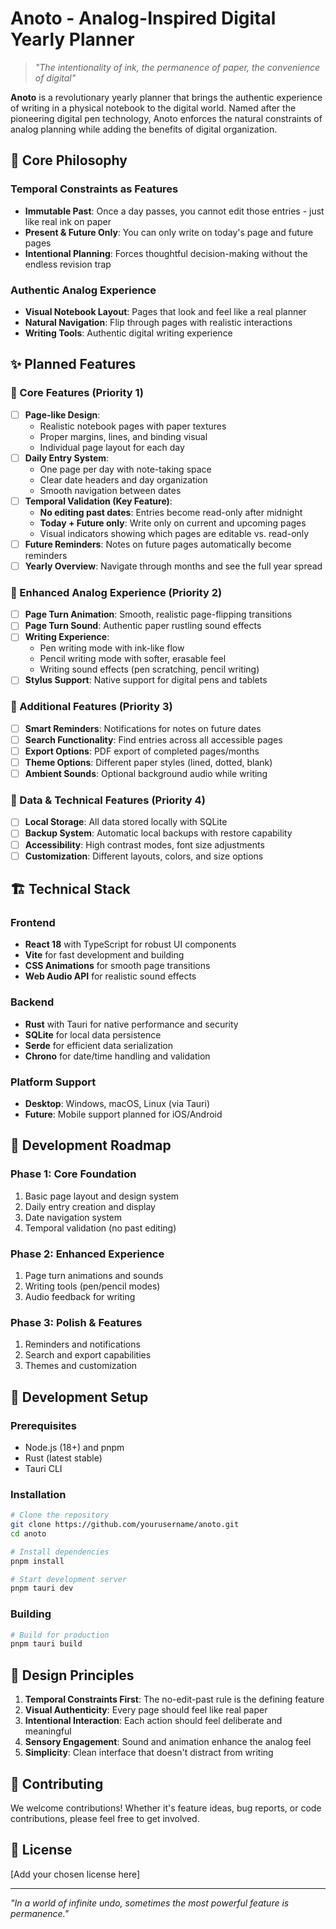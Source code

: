 # Anoto - Analog-Inspired Digital Yearly Planner

> _"The intentionality of ink, the permanence of paper, the convenience of digital"_

**Anoto** is a revolutionary yearly planner that brings the authentic experience of writing in a physical notebook to the digital world. Named after the pioneering digital pen technology, Anoto enforces the natural constraints of analog planning while adding the benefits of digital organization.

## 🎯 Core Philosophy

### Temporal Constraints as Features

- **Immutable Past**: Once a day passes, you cannot edit those entries - just like real ink on paper
- **Present & Future Only**: You can only write on today's page and future pages
- **Intentional Planning**: Forces thoughtful decision-making without the endless revision trap

### Authentic Analog Experience

- **Visual Notebook Layout**: Pages that look and feel like a real planner
- **Natural Navigation**: Flip through pages with realistic interactions
- **Writing Tools**: Authentic digital writing experience

## ✨ Planned Features

### 📖 Core Features (Priority 1)

- [ ] **Page-like Design**:
  - Realistic notebook pages with paper textures
  - Proper margins, lines, and binding visual
  - Individual page layout for each day
- [ ] **Daily Entry System**:
  - One page per day with note-taking space
  - Clear date headers and day organization
  - Smooth navigation between dates
- [ ] **Temporal Validation (Key Feature)**:
  - **No editing past dates**: Entries become read-only after midnight
  - **Today + Future only**: Write only on current and upcoming pages
  - Visual indicators showing which pages are editable vs. read-only
- [ ] **Future Reminders**: Notes on future pages automatically become reminders
- [ ] **Yearly Overview**: Navigate through months and see the full year spread

### 🎨 Enhanced Analog Experience (Priority 2)

- [ ] **Page Turn Animation**: Smooth, realistic page-flipping transitions
- [ ] **Page Turn Sound**: Authentic paper rustling sound effects
- [ ] **Writing Experience**:
  - Pen writing mode with ink-like flow
  - Pencil writing mode with softer, erasable feel
  - Writing sound effects (pen scratching, pencil writing)
- [ ] **Stylus Support**: Native support for digital pens and tablets

### 🔔 Additional Features (Priority 3)

- [ ] **Smart Reminders**: Notifications for notes on future dates
- [ ] **Search Functionality**: Find entries across all accessible pages
- [ ] **Export Options**: PDF export of completed pages/months
- [ ] **Theme Options**: Different paper styles (lined, dotted, blank)
- [ ] **Ambient Sounds**: Optional background audio while writing

### 💾 Data & Technical Features (Priority 4)

- [ ] **Local Storage**: All data stored locally with SQLite
- [ ] **Backup System**: Automatic local backups with restore capability
- [ ] **Accessibility**: High contrast modes, font size adjustments
- [ ] **Customization**: Different layouts, colors, and size options

## 🏗️ Technical Stack

### Frontend

- **React 18** with TypeScript for robust UI components
- **Vite** for fast development and building
- **CSS Animations** for smooth page transitions
- **Web Audio API** for realistic sound effects

### Backend

- **Rust** with Tauri for native performance and security
- **SQLite** for local data persistence
- **Serde** for efficient data serialization
- **Chrono** for date/time handling and validation

### Platform Support

- **Desktop**: Windows, macOS, Linux (via Tauri)
- **Future**: Mobile support planned for iOS/Android

## 🚀 Development Roadmap

### Phase 1: Core Foundation

1. Basic page layout and design system
2. Daily entry creation and display
3. Date navigation system
4. Temporal validation (no past editing)

### Phase 2: Enhanced Experience

1. Page turn animations and sounds
2. Writing tools (pen/pencil modes)
3. Audio feedback for writing

### Phase 3: Polish & Features

1. Reminders and notifications
2. Search and export capabilities
3. Themes and customization

## 🚀 Development Setup

### Prerequisites

- Node.js (18+) and pnpm
- Rust (latest stable)
- Tauri CLI

### Installation

```bash
# Clone the repository
git clone https://github.com/yourusername/anoto.git
cd anoto

# Install dependencies
pnpm install

# Start development server
pnpm tauri dev
```

### Building

```bash
# Build for production
pnpm tauri build
```

## 🎨 Design Principles

1. **Temporal Constraints First**: The no-edit-past rule is the defining feature
2. **Visual Authenticity**: Every page should feel like real paper
3. **Intentional Interaction**: Each action should feel deliberate and meaningful
4. **Sensory Engagement**: Sound and animation enhance the analog feel
5. **Simplicity**: Clean interface that doesn't distract from writing

## 🤝 Contributing

We welcome contributions! Whether it's feature ideas, bug reports, or code contributions, please feel free to get involved.

## 📄 License

[Add your chosen license here]

---

_"In a world of infinite undo, sometimes the most powerful feature is permanence."_
